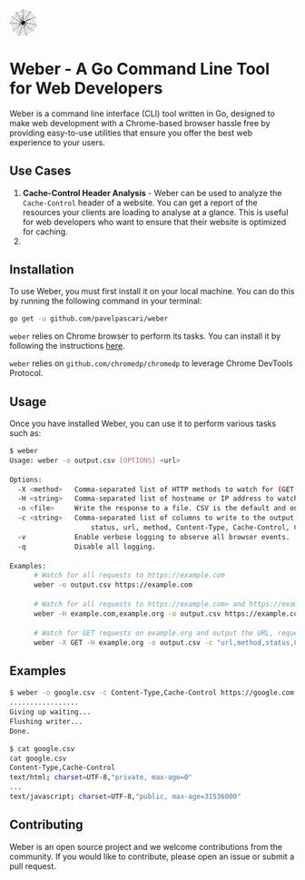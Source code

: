 <img src="weber.svg" width="48">

# Weber - A Go Command Line Tool for Web Developers

Weber is a command line interface (CLI) tool written in Go, designed to make web development with a Chrome-based browser hassle free by providing 
easy-to-use utilities that ensure you offer the best web experience to your users.

## Use Cases
1. **Cache-Control Header Analysis** -
Weber can be used to analyze the `Cache-Control` header of a website. You can get a report of the resources your clients are loading to analyse at a glance.
This is useful for web developers who want to ensure that their website is optimized for caching.
2. 


## Installation

To use Weber, you must first install it on your local machine. You can do this by running the following command in your terminal:

```bash
go get -u github.com/pavelpascari/weber
```

`weber` relies on Chrome browser to perform its tasks. You can install it by following the instructions [here](https://www.google.com/chrome/).

`weber` relies on `github.com/chromedp/chromedp` to leverage Chrome DevTools Protocol.

## Usage

Once you have installed Weber, you can use it to perform various tasks such as:

```bash
$ weber                                                               
Usage: weber -o output.csv [OPTIONS] <url>

Options:
  -X <method>   Comma-separated list of HTTP methods to watch for (GET, POST, OPTIONS, PUT, DELETE). Default behavior is to consider all methods.
  -H <string>   Comma-separated list of hostname or IP address to watch for. Default behavior is to consider all hosts.
  -o <file>     Write the response to a file. CSV is the default and only supported format.
  -c <string>   Comma-separated list of columns to write to the output file. Default is "url,method,status". Available columns are:
                    status, url, method, Content-Type, Cache-Control, Content-Length
  -v            Enable verbose logging to observe all browser events.
  -q            Disable all logging.

Examples:
      # Watch for all requests to https://example.com
      weber -o output.csv https://example.com

      # Watch for all requests to https://example.com> and https://example.org
      weber -H example.com,example.org -o output.csv https://example.com

      # Watch for GET requests on example.org and output the URL, request method, the status code, and cache-control header
      weber -X GET -H example.org -o output.csv -c "url,method,status,Cache-Control" https://example.com
```

## Examples

```bash
$ weber -o google.csv -c Content-Type,Cache-Control https://google.com
.................
Giving up waiting...
Flushing writer...
Done.
```

```bash
$ cat google.csv
cat google.csv 
Content-Type,Cache-Control
text/html; charset=UTF-8,"private, max-age=0"
...
text/javascript; charset=UTF-8,"public, max-age=31536000"
```

## Contributing

Weber is an open source project and we welcome contributions from the community. If you would like to contribute, please open an issue or submit a pull request.
